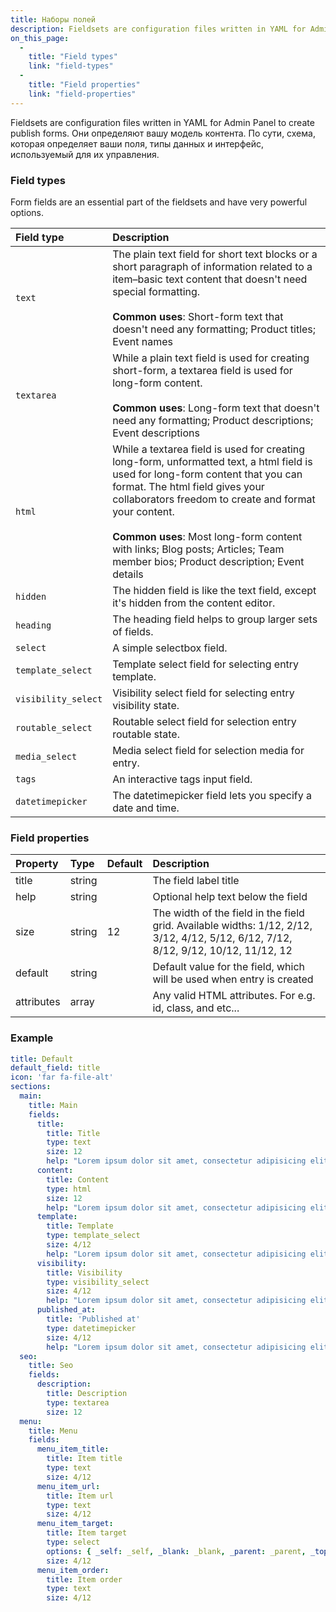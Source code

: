 ```yaml
---
title: Наборы полей
description: Fieldsets are configuration files written in YAML for Admin Panel to create publish forms. They establish your content model. Essentially, a schema that defines your fields, data types, and the interface used to manage them.
on_this_page:
  - 
    title: "Field types"
    link: "field-types"
  - 
    title: "Field properties"
    link: "field-properties"
---
```


Fieldsets are configuration files written in YAML for Admin Panel to create publish forms. Они определяют вашу модель контента. По сути, схема, которая определяет ваши поля, типы данных и интерфейс, используемый для их управления.

### <a name="field-types"></a> Field types

Form fields are an essential part of the fieldsets and have very powerful options.

| Field type          | Description                                                                                                                                                                                                                                                                                                                                                         |
|:------------------- |:------------------------------------------------------------------------------------------------------------------------------------------------------------------------------------------------------------------------------------------------------------------------------------------------------------------------------------------------------------------- |
| `text`              | The plain text field for short text blocks or a short paragraph of information related to a item–basic text content that doesn't need special formatting. <br><br> **Common uses**: Short-form text that doesn't need any formatting; Product titles; Event names                                                                                                   |
| `textarea`          | While a plain text field is used for creating short-form, a textarea field is used for long-form content. <br><br> **Common uses**: Long-form text that doesn't need any formatting; Product descriptions; Event descriptions                                                                                                                                       |
| `html`              | While a textarea field is used for creating long-form, unformatted text, a html field is used for long-form content that you can format. The html field gives your collaborators freedom to create and format your content. <br><br> **Common uses**: Most long-form content with links; Blog posts; Articles; Team member bios; Product description; Event details |
| `hidden`            | The hidden field is like the text field, except it's hidden from the content editor.                                                                                                                                                                                                                                                                                |
| `heading`           | The heading field helps to group larger sets of fields.                                                                                                                                                                                                                                                                                                             |
| `select`            | A simple selectbox field.                                                                                                                                                                                                                                                                                                                                           |
| `template_select`   | Template select field for selecting entry template.                                                                                                                                                                                                                                                                                                                 |
| `visibility_select` | Visibility select field for selecting entry visibility state.                                                                                                                                                                                                                                                                                                       |
| `routable_select`   | Routable select field for selection entry routable state.                                                                                                                                                                                                                                                                                                           |
| `media_select`      | Media select field for selection media for entry.                                                                                                                                                                                                                                                                                                                   |
| `tags`              | An interactive tags input field.                                                                                                                                                                                                                                                                                                                                    |
| `datetimepicker`    | The datetimepicker field lets you specify a date and time.                                                                                                                                                                                                                                                                                                          |


### <a name="field-properties"></a> Field properties

| Property   | Type   | Default | Description                                                                                                                        |
|:---------- |:------ |:------- |:---------------------------------------------------------------------------------------------------------------------------------- |
| title      | string |         | The field label title                                                                                                              |
| help       | string |         | Optional help text below the field                                                                                                 |
| size       | string | 12      | The width of the field in the field grid. Available widths: 1/12, 2/12, 3/12, 4/12, 5/12, 6/12, 7/12, 8/12, 9/12, 10/12, 11/12, 12 |
| default    | string |         | Default value for the field, which will be used when entry is created                                                              |
| attributes | array  |         | Any valid HTML attributes. For e.g. id, class, and etc...                                                                          |

### Example

```yaml
title: Default
default_field: title
icon: 'far fa-file-alt'
sections:
  main:
    title: Main
    fields:
      title:
        title: Title
        type: text
        size: 12
        help: "Lorem ipsum dolor sit amet, consectetur adipisicing elit"
      content:
        title: Content
        type: html
        size: 12
        help: "Lorem ipsum dolor sit amet, consectetur adipisicing elit"
      template:
        title: Template
        type: template_select
        size: 4/12
        help: "Lorem ipsum dolor sit amet, consectetur adipisicing elit"
      visibility:
        title: Visibility
        type: visibility_select
        size: 4/12
        help: "Lorem ipsum dolor sit amet, consectetur adipisicing elit"
      published_at:
        title: 'Published at'
        type: datetimepicker
        size: 4/12
        help: "Lorem ipsum dolor sit amet, consectetur adipisicing elit"
  seo:
    title: Seo
    fields:
      description:
        title: Description
        type: textarea
        size: 12
  menu:
    title: Menu
    fields:
      menu_item_title:
        title: Item title
        type: text
        size: 4/12
      menu_item_url:
        title: Item url
        type: text
        size: 4/12
      menu_item_target:
        title: Item target
        type: select
        options: { _self: _self, _blank: _blank, _parent: _parent, _top: _top }
        size: 4/12
      menu_item_order:
        title: Item order
        type: text
        size: 4/12
```
